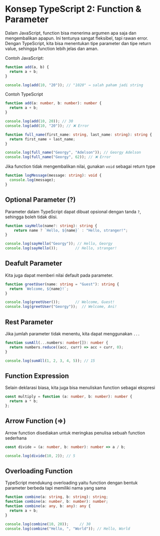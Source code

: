 # Konsep TypeScript 2: Function & Parameter

Dalam JavaScript, function bisa menerima argumen apa saja dan mengembalikan apapun. Ini tentunya sangat fleksibel, tapi rawan error. Dengan TypeScript, kita bisa menentukan tipe parameter dan tipe return value, sehingga function lebih jelas dan aman.

Contoh JavaScript:
```js
function add(a, b) {
  return a + b;
}

console.log(add(10, "20")); // "1020" → salah paham jadi string
```

Contoh TypeScript
```ts
function add(a: number, b: number): number {
  return a + b;
}

console.log(add(10, 20)); // 30
console.log(add(10, "20")); // ❌ Error

```

```ts
function full_name(first_name: string, last_name: string): string {
  return first_name + last_name;
}

console.log(full_name("Georgy", "Adelson")); // Georgy Adelson
console.log(full_name("Georgy", 62)); // ❌ Error

```

Jika function tidak mengembalikan nilai, gunakan `void` sebagai return type
```ts
function logMessage(message: string): void {
  console.log(message);
}
```

## Optional Parameter (?)
    
Parameter dalam TypeScript dapat dibuat opsional dengan tanda `?`, sehingga boleh tidak diisi.

```ts
function sayHello(name?: string): string {
    return name ? `Hello, ${name}` : "Hello, stranger!";
}

console.log(sayHello("Georgy")); // Hello, Georgy
console.log(sayHello());        // Hello, stranger!
```

## Deafult Parameter
Kita juga dapat memberi nilai default pada parameter.
```ts
function greetUser(name: string = "Guest"): string {
  return `Welcome, ${name}!`;
}

console.log(greetUser());       // Welcome, Guest!
console.log(greetUser("Georgy"));  // Welcome, Ani!
```

## Rest Parameter
Jika jumlah parameter tidak menentu, kita dapat menggunakan `...`
```ts
function sumAll(...numbers: number[]): number {
  return numbers.reduce((acc, curr) => acc + curr, 0);
}

console.log(sumAll(1, 2, 3, 4, 5)); // 15
```

## Function Expression
Selain deklarasi biasa, kita juga bisa menuliskan function sebagai ekspresi
```ts
const multiply = function (a: number, b: number): number {
  return a * b;
};
```

## Arrow Function (=>)
Arrow function disediakan untuk meringkas penulisa sebuah function sederhana
```ts
const divide = (a: number, b: number): number => a / b;

console.log(divide(10, 2)); // 5
```

## Overloading Function
TypeScript mendukung overloading yaitu function dengan bentuk parameter berbeda tapi memiliki nama yang sama
```ts
function combine(a: string, b: string): string;
function combine(a: number, b: number): number;
function combine(a: any, b: any): any {
  return a + b;
}

console.log(combine(10, 20));     // 30
console.log(combine("Hello, ", "World")); // Hello, World
```



